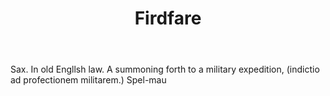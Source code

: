 ---
title: Firdfare
letter: F
permalink: "/definitions/bld-firdfare.html"
body: Sax. In old Engllsh law. A summoning forth to a military expedition, (indictio
  ad profectionem militarem.) Spel-mau
published_at: '2018-07-07'
source: Black's Law Dictionary 2nd Ed (1910)
layout: post
---